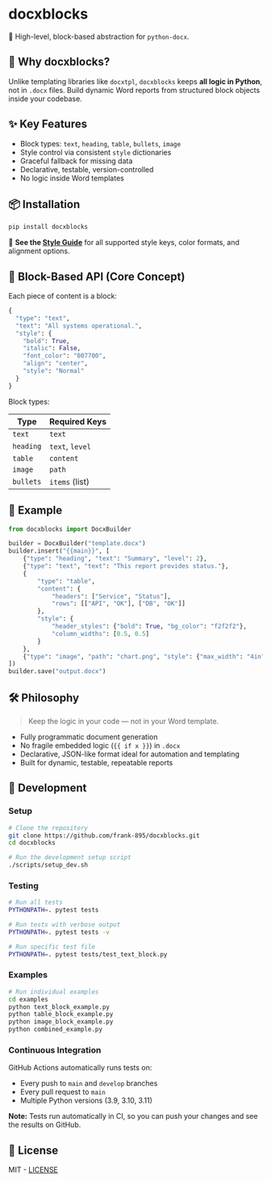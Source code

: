 # docxblocks

🧱 High-level, block-based abstraction for `python-docx`.

## 🚀 Why docxblocks?

Unlike templating libraries like `docxtpl`, `docxblocks` keeps **all logic in Python**, not in `.docx` files. Build dynamic Word reports from structured block objects inside your codebase.

## ✨ Key Features

- Block types: `text`, `heading`, `table`, `bullets`, `image`
- Style control via consistent `style` dictionaries
- Graceful fallback for missing data
- Declarative, testable, version-controlled
- No logic inside Word templates

## 📦 Installation

```bash
pip install docxblocks
```

📘 **See the [Style Guide](STYLE_GUIDE.md)** for all supported style keys, color formats, and alignment options.

## 🧱 Block-Based API (Core Concept)

Each piece of content is a block:

```python
{
  "type": "text",
  "text": "All systems operational.",
  "style": {
    "bold": True,
    "italic": False,
    "font_color": "007700",
    "align": "center",
    "style": "Normal"
  }
}
```

Block types:

| Type      | Required Keys     |
|-----------|-------------------|
| `text`    | `text`            | 
| `heading` | `text`, `level`   |
| `table`   | `content`         | 
| `image`   | `path`            |
| `bullets` | `items` (list)    |

## 🧪 Example

```python
from docxblocks import DocxBuilder

builder = DocxBuilder("template.docx")
builder.insert("{{main}}", [
    {"type": "heading", "text": "Summary", "level": 2},
    {"type": "text", "text": "This report provides status."},
    {
        "type": "table",
        "content": {
            "headers": ["Service", "Status"],
            "rows": [["API", "OK"], ["DB", "OK"]]
        },
        "style": {
            "header_styles": {"bold": True, "bg_color": "f2f2f2"},
            "column_widths": [0.5, 0.5]
        }
    },
    {"type": "image", "path": "chart.png", "style": {"max_width": "4in"}}
])
builder.save("output.docx")
```

## 🛠️ Philosophy

> Keep the logic in your code — not in your Word template.

- Fully programmatic document generation
- No fragile embedded logic (`{{ if x }}`) in `.docx`
- Declarative, JSON-like format ideal for automation and templating
- Built for dynamic, testable, repeatable reports

## 🧪 Development

### Setup

```bash
# Clone the repository
git clone https://github.com/frank-895/docxblocks.git
cd docxblocks

# Run the development setup script
./scripts/setup_dev.sh
```

### Testing

```bash
# Run all tests
PYTHONPATH=. pytest tests

# Run tests with verbose output
PYTHONPATH=. pytest tests -v

# Run specific test file
PYTHONPATH=. pytest tests/test_text_block.py
```

### Examples

```bash
# Run individual examples
cd examples
python text_block_example.py
python table_block_example.py
python image_block_example.py
python combined_example.py
```

### Continuous Integration

GitHub Actions automatically runs tests on:
- Every push to `main` and `develop` branches
- Every pull request to `main`
- Multiple Python versions (3.9, 3.10, 3.11)

**Note:** Tests run automatically in CI, so you can push your changes and see the results on GitHub.

## 📄 License
MIT - [LICENSE](LICENSE) 